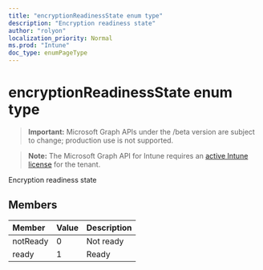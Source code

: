 ```yaml
---
title: "encryptionReadinessState enum type"
description: "Encryption readiness state"
author: "rolyon"
localization_priority: Normal
ms.prod: "Intune"
doc_type: enumPageType
---
```


# encryptionReadinessState enum type

> **Important:** Microsoft Graph APIs under the /beta version are subject to change; production use is not supported.

> **Note:** The Microsoft Graph API for Intune requires an [active Intune license](https://go.microsoft.com/fwlink/?linkid=839381) for the tenant.

Encryption readiness state

## Members
|Member|Value|Description|
|:---|:---|:---|
|notReady|0|Not ready|
|ready|1|Ready|





